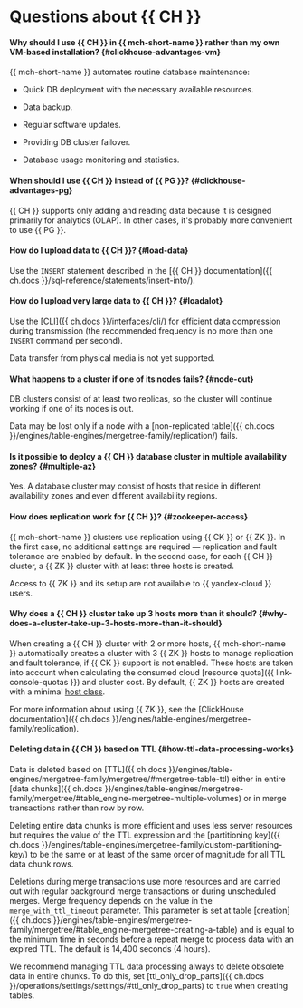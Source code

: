 # Questions about {{ CH }}

#### Why should I use {{ CH }} in {{ mch-short-name }} rather than my own VM-based installation? {#clickhouse-advantages-vm}

{{ mch-short-name }} automates routine database maintenance:

* Quick DB deployment with the necessary available resources.

* Data backup.

* Regular software updates.

* Providing DB cluster failover.

* Database usage monitoring and statistics.

#### When should I use {{ CH }} instead of {{ PG }}? {#clickhouse-advantages-pg}

{{ CH }} supports only adding and reading data because it is designed primarily for analytics (OLAP). In other cases, it's probably more convenient to use {{ PG }}.

#### How do I upload data to {{ CH }}? {#load-data}

Use the `INSERT` statement described in the [{{ CH }} documentation]({{ ch.docs }}/sql-reference/statements/insert-into/).

#### How do I upload very large data to {{ CH }}? {#loadalot}

Use the [CLI]({{ ch.docs }}/interfaces/cli/) for efficient data compression during transmission (the recommended frequency is no more than one `INSERT` command per second).

Data transfer from physical media is not yet supported.

#### What happens to a cluster if one of its nodes fails? {#node-out}

DB clusters consist of at least two replicas, so the cluster will continue working if one of its nodes is out.

Data may be lost only if a node with a [non-replicated table]({{ ch.docs }}/engines/table-engines/mergetree-family/replication/) fails.

#### Is it possible to deploy a {{ CH }} database cluster in multiple availability zones? {#multiple-az}

Yes. A database cluster may consist of hosts that reside in different availability zones and even different availability regions.

#### How does replication work for {{ CH }}? {#zookeeper-access}

{{ mch-short-name }} clusters use replication using {{ CK }} or {{ ZK }}. In the first case, no additional settings are required — replication and fault tolerance are enabled by default. In the second case, for each {{ CH }} cluster, a {{ ZK }} cluster with at least three hosts is created.

Access to {{ ZK }} and its setup are not available to {{ yandex-cloud }} users.

#### Why does a {{ CH }} cluster take up 3 hosts more than it should? {#why-does-a-cluster-take-up-3-hosts-more-than-it-should}

When creating a {{ CH }} cluster with 2 or more hosts, {{ mch-short-name }} automatically creates a cluster with 3 {{ ZK }} hosts to manage replication and fault tolerance, if {{ CK }} support is not enabled. These hosts are taken into account when calculating the consumed cloud [resource quota]({{ link-console-quotas }}) and cluster cost. By default, {{ ZK }} hosts are created with a minimal [host class](../concepts/instance-types.md).

For more information about using {{ ZK }}, see the [ClickHouse documentation]({{ ch.docs }}/engines/table-engines/mergetree-family/replication).

#### Deleting data in {{ CH }} based on TTL {#how-ttl-data-processing-works}

Data is deleted based on [TTL]({{ ch.docs }}/engines/table-engines/mergetree-family/mergetree/#mergetree-table-ttl) either in entire [data chunks]({{ ch.docs }}/engines/table-engines/mergetree-family/mergetree/#table_engine-mergetree-multiple-volumes) or in merge transactions rather than row by row.

Deleting entire data chunks is more efficient and uses less server resources but requires the value of the TTL expression and the [partitioning key]({{ ch.docs }}/engines/table-engines/mergetree-family/custom-partitioning-key/) to be the same or at least of the same order of magnitude for all TTL data chunk rows.

Deletions during merge transactions use more resources and are carried out with regular background merge transactions or during unscheduled merges. Merge frequency depends on the value in the `merge_with_ttl_timeout` parameter. This parameter is set at table [creation]({{ ch.docs }}/engines/table-engines/mergetree-family/mergetree/#table_engine-mergetree-creating-a-table) and is equal to the minimum time in seconds before a repeat merge to process data with an expired TTL. The default is 14,400 seconds (4 hours).

We recommend managing TTL data processing always to delete obsolete data in entire chunks. To do this, set [ttl_only_drop_parts]({{ ch.docs }}/operations/settings/settings/#ttl_only_drop_parts) to `true` when creating tables.
